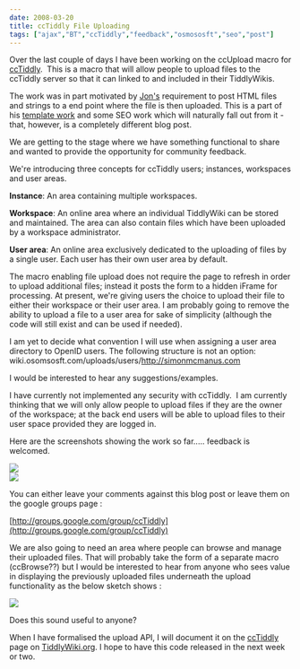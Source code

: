 ```yaml
---
date: 2008-03-20
title: ccTiddly File Uploading
tags: ["ajax","BT","ccTiddly","feedback","osmososft","seo","post"]
---
```

Over the last couple of days I have been working on the ccUpload macro for [ccTiddly](http://www.tiddlywiki.org/wiki/CcTiddly).  This is a macro that will allow people to upload files to the ccTiddly server so that it can linked to and included in their TiddlyWikis.  
  
The work was in part motivated by [Jon's](http://jaybyjayfresh.com/) requirement to post HTML files and strings to a end point where the file is then uploaded. This is a part of his [template work](http://jaybyjayfresh.com/2008/01/23/tiddlytemplating-using-tiddlywiki-to-create-webpages/) and some SEO work which will naturally fall out from it - that, however, is a completely different blog post.  
  
We are getting to the stage where we have something functional to share and wanted to provide the opportunity for community feedback.  
  
We're introducing three concepts for ccTiddly users; instances, workspaces and user areas.  
  
**Instance**: An area containing multiple workspaces.  
  
**Workspace**: An online area where an individual TiddlyWiki can be stored and maintained. The area can also contain files which have been uploaded by a workspace administrator.  
  
**User area**: An online area exclusively dedicated to the uploading of files by a single user. Each user has their own user area by default.  
  
The macro enabling file upload does not require the page to refresh in order to upload additional files; instead it posts the form to a hidden iFrame for processing. At present, we're giving users the choice to upload their file to either their workspace or their user area. I am probably going to remove the ability to upload a file to a user area for sake of simplicity (although the code will still exist and can be used if needed).  
  
I am yet to decide what convention I will use when assigning a user area directory to OpenID users. The following structure is not an option:  
wiki.osomsosft.com/uploads/users/http://simonmcmanus.com  
  
I would be interested to hear any suggestions/examples.  
  
I have currently not implemented any security with ccTiddly.  I am currently thinking that we will only allow people to upload files if they are the owner of the workspace; at the back end users will be able to upload files to their user space provided they are logged in.  
  
Here are the screenshots showing the work so far..... feedback is welcomed.  
  
![](http://farm3.static.flickr.com/2042/2347575468_de9c5a584e.jpg?v=0)  
![](http://farm3.static.flickr.com/2130/2346744603_3a3697567b.jpg?v=0)  
  
You can either leave your comments against this blog post or leave them on the google groups page :  
  
[http://groups.google.com/group/ccTiddly](http://groups.google.com/group/ccTiddly)  
  
We are also going to need an area where people can browse and manage their uploaded files. That will probably take the form of a separate macro (ccBrowse??) but I would be interested to hear from anyone who sees value in displaying the previously uploaded files underneath the upload functionality as the below sketch shows :  
  
![](http://farm3.static.flickr.com/2275/2346781123_dc056653bd.jpg?v=1206012805)  
  
Does this sound useful to anyone?  
  
When I have formalised the upload API, I will document it on the [ccTiddly](http://tiddlywiki.org/wiki/CcTiddly) page on [TiddlyWiki.org](http://tiddlywiki.org/). I hope to have this code released in the next week or two.

        